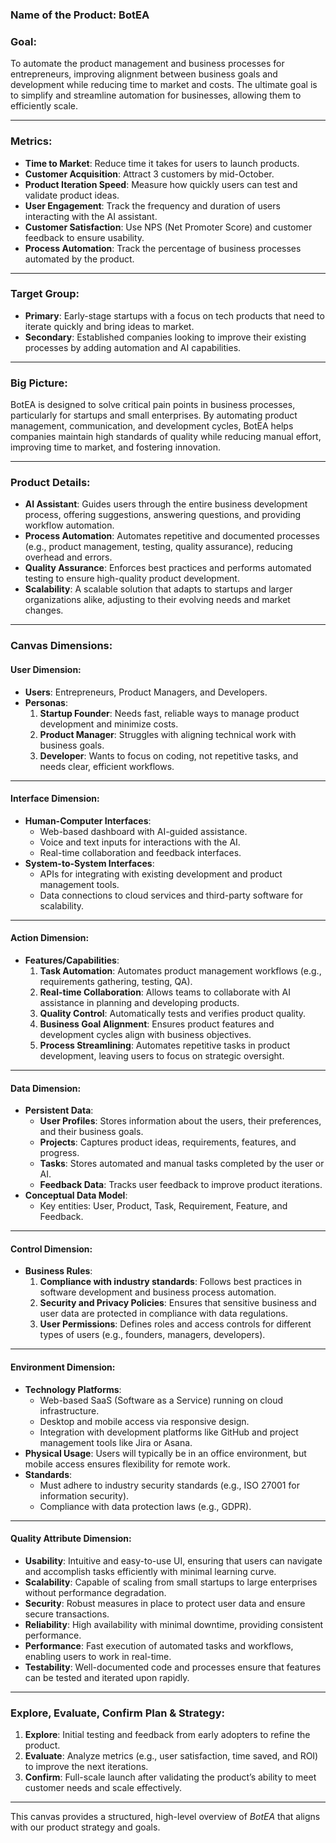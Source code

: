 
### Name of the Product: BotEA

### Goal:
To automate the product management and business processes for entrepreneurs, improving alignment between business goals and development while reducing time to market and costs. The ultimate goal is to simplify and streamline automation for businesses, allowing them to efficiently scale.

---

### Metrics:
- **Time to Market**: Reduce time it takes for users to launch products.
- **Customer Acquisition**: Attract 3 customers by mid-October.
- **Product Iteration Speed**: Measure how quickly users can test and validate product ideas.
- **User Engagement**: Track the frequency and duration of users interacting with the AI assistant.
- **Customer Satisfaction**: Use NPS (Net Promoter Score) and customer feedback to ensure usability.
- **Process Automation**: Track the percentage of business processes automated by the product.

---

### Target Group:
- **Primary**: Early-stage startups with a focus on tech products that need to iterate quickly and bring ideas to market.
- **Secondary**: Established companies looking to improve their existing processes by adding automation and AI capabilities.

---

### Big Picture:
BotEA is designed to solve critical pain points in business processes, particularly for startups and small enterprises. By automating product management, communication, and development cycles, BotEA helps companies maintain high standards of quality while reducing manual effort, improving time to market, and fostering innovation.

---

### Product Details:
- **AI Assistant**: Guides users through the entire business development process, offering suggestions, answering questions, and providing workflow automation.
- **Process Automation**: Automates repetitive and documented processes (e.g., product management, testing, quality assurance), reducing overhead and errors.
- **Quality Assurance**: Enforces best practices and performs automated testing to ensure high-quality product development.
- **Scalability**: A scalable solution that adapts to startups and larger organizations alike, adjusting to their evolving needs and market changes.

---

### Canvas Dimensions:

#### User Dimension:
- **Users**: Entrepreneurs, Product Managers, and Developers.
- **Personas**:
  1. **Startup Founder**: Needs fast, reliable ways to manage product development and minimize costs.
  2. **Product Manager**: Struggles with aligning technical work with business goals.
  3. **Developer**: Wants to focus on coding, not repetitive tasks, and needs clear, efficient workflows.

---

#### Interface Dimension:
- **Human-Computer Interfaces**: 
  - Web-based dashboard with AI-guided assistance.
  - Voice and text inputs for interactions with the AI.
  - Real-time collaboration and feedback interfaces.
- **System-to-System Interfaces**:
  - APIs for integrating with existing development and product management tools.
  - Data connections to cloud services and third-party software for scalability.

---

#### Action Dimension:
- **Features/Capabilities**:
  1. **Task Automation**: Automates product management workflows (e.g., requirements gathering, testing, QA).
  2. **Real-time Collaboration**: Allows teams to collaborate with AI assistance in planning and developing products.
  3. **Quality Control**: Automatically tests and verifies product quality.
  4. **Business Goal Alignment**: Ensures product features and development cycles align with business objectives.
  5. **Process Streamlining**: Automates repetitive tasks in product development, leaving users to focus on strategic oversight.

---

#### Data Dimension:
- **Persistent Data**:
  - **User Profiles**: Stores information about the users, their preferences, and their business goals.
  - **Projects**: Captures product ideas, requirements, features, and progress.
  - **Tasks**: Stores automated and manual tasks completed by the user or AI.
  - **Feedback Data**: Tracks user feedback to improve product iterations.
- **Conceptual Data Model**:
  - Key entities: User, Product, Task, Requirement, Feature, and Feedback.

---

#### Control Dimension:
- **Business Rules**:
  1. **Compliance with industry standards**: Follows best practices in software development and business process automation.
  2. **Security and Privacy Policies**: Ensures that sensitive business and user data are protected in compliance with data regulations.
  3. **User Permissions**: Defines roles and access controls for different types of users (e.g., founders, managers, developers).

---

#### Environment Dimension:
- **Technology Platforms**:
  - Web-based SaaS (Software as a Service) running on cloud infrastructure.
  - Desktop and mobile access via responsive design.
  - Integration with development platforms like GitHub and project management tools like Jira or Asana.
- **Physical Usage**: Users will typically be in an office environment, but mobile access ensures flexibility for remote work.
- **Standards**:
  - Must adhere to industry security standards (e.g., ISO 27001 for information security).
  - Compliance with data protection laws (e.g., GDPR).

---

#### Quality Attribute Dimension:
- **Usability**: Intuitive and easy-to-use UI, ensuring that users can navigate and accomplish tasks efficiently with minimal learning curve.
- **Scalability**: Capable of scaling from small startups to large enterprises without performance degradation.
- **Security**: Robust measures in place to protect user data and ensure secure transactions.
- **Reliability**: High availability with minimal downtime, providing consistent performance.
- **Performance**: Fast execution of automated tasks and workflows, enabling users to work in real-time.
- **Testability**: Well-documented code and processes ensure that features can be tested and iterated upon rapidly.

---

### Explore, Evaluate, Confirm Plan & Strategy:
1. **Explore**: Initial testing and feedback from early adopters to refine the product.
2. **Evaluate**: Analyze metrics (e.g., user satisfaction, time saved, and ROI) to improve the next iterations.
3. **Confirm**: Full-scale launch after validating the product’s ability to meet customer needs and scale effectively.

---

This canvas provides a structured, high-level overview of *BotEA* that aligns with our product strategy and goals.